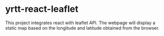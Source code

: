 # yrtt-react-leaflet

This project integrates react with leaflet API. The webpage will display a static map based on the longitude and latitude obtained from the browser.
